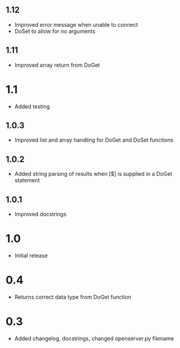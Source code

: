 ## 1.12
* Improved error message when unable to connect
* DoSet to allow for no arguments

## 1.11
* Improved array return from DoGet 

# 1.1
* Added testing

## 1.0.3
* Improved list and array handling for DoGet and DoSet functions

## 1.0.2
* Added string parsing of results when [$] is supplied in a DoGet statement

## 1.0.1
* Improved docstrings

# 1.0
* Initial release

# 0.4
* Returns correct data type from DoGet function

# 0.3
* Added changelog, docstrings, changed openserver.py filename
